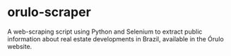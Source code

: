 # orulo-scraper
A web-scraping script using Python and Selenium to extract public information about real estate developments in Brazil, available in the Órulo website.
